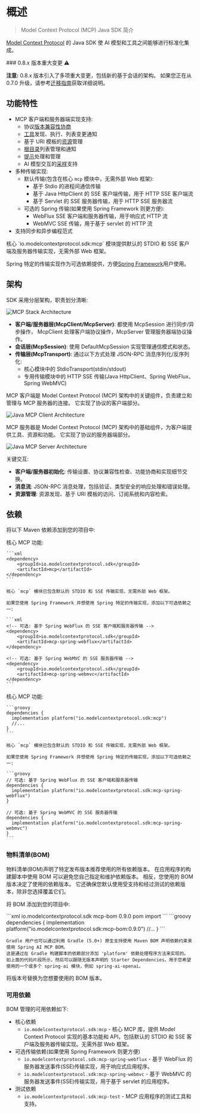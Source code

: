 # 概述

> Model Context Protocol (MCP) Java SDK 简介

[Model Context Protocol](https://modelcontextprotocol.org/docs/concepts/architecture) 的 Java SDK
使 AI 模型和工具之间能够进行标准化集成。

<Note>
  ### 0.8.x 版本重大变更 ⚠️

  **注意:** 0.8.x 版本引入了多项重大变更，包括新的基于会话的架构。
  如果您正在从 0.7.0 升级，请参考[迁移指南](https://github.com/modelcontextprotocol/java-sdk/blob/main/migration-0.8.0.md)获取详细说明。
</Note>

## 功能特性

* MCP 客户端和服务器端实现支持:
  * 协议[版本兼容性协商](/specification/2024-11-05/basic/lifecycle/#initialization)
  * [工具](/specification/2024-11-05/server/tools/)发现、执行、列表变更通知
  * 基于 URI 模板的[资源](/specification/2024-11-05/server/resources/)管理
  * [根目录](/specification/2024-11-05/client/roots/)列表管理和通知
  * [提示](/specification/2024-11-05/server/prompts/)处理和管理
  * AI 模型交互的[采样](/specification/2024-11-05/client/sampling/)支持
* 多种传输实现:
  * 默认传输(包含在核心 `mcp` 模块中，无需外部 Web 框架):
    * 基于 Stdio 的进程间通信传输
    * 基于 Java HttpClient 的 SSE 客户端传输，用于 HTTP SSE 客户端流
    * 基于 Servlet 的 SSE 服务器传输，用于 HTTP SSE 服务器流
  * 可选的 Spring 传输(如果使用 Spring Framework 则更方便):
    * WebFlux SSE 客户端和服务器传输，用于响应式 HTTP 流
    * WebMVC SSE 传输，用于基于 servlet 的 HTTP 流
* 支持同步和异步编程范式

<Tip>
  核心 `io.modelcontextprotocol.sdk:mcp` 模块提供默认的 STDIO 和 SSE 客户端及服务器传输实现，无需外部 Web 框架。

  Spring 特定的传输实现作为可选依赖提供，方便[Spring Framework](https://docs.spring.io/spring-ai/reference/api/mcp/mcp-client-boot-starter-docs.html)用户使用。
</Tip>

## 架构

SDK 采用分层架构，职责划分清晰:

![MCP Stack Architecture](https://mintlify.s3.us-west-1.amazonaws.com/mcp/images/java/mcp-stack.svg)

* **客户端/服务器层(McpClient/McpServer)**: 都使用 McpSession 进行同步/异步操作，
  McpClient 处理客户端协议操作，McpServer 管理服务器端协议操作。
* **会话层(McpSession)**: 使用 DefaultMcpSession 实现管理通信模式和状态。
* **传输层(McpTransport)**: 通过以下方式处理 JSON-RPC 消息序列化/反序列化:
  * 核心模块中的 StdioTransport(stdin/stdout)
  * 专用传输模块中的 HTTP SSE 传输(Java HttpClient、Spring WebFlux、Spring WebMVC)

MCP 客户端是 Model Context Protocol (MCP) 架构中的关键组件，负责建立和管理与 MCP 服务器的连接。
它实现了协议的客户端部分。

![Java MCP Client Architecture](https://mintlify.s3.us-west-1.amazonaws.com/mcp/images/java/java-mcp-client-architecture.jpg)

MCP 服务器是 Model Context Protocol (MCP) 架构中的基础组件，为客户端提供工具、资源和功能。
它实现了协议的服务器端部分。

![Java MCP Server Architecture](https://mintlify.s3.us-west-1.amazonaws.com/mcp/images/java/java-mcp-server-architecture.jpg)

关键交互:

* **客户端/服务器初始化**: 传输设置、协议兼容性检查、功能协商和实现细节交换。
* **消息流**: JSON-RPC 消息处理，包括验证、类型安全的响应处理和错误处理。
* **资源管理**: 资源发现、基于 URI 模板的访问、订阅系统和内容检索。

## 依赖

将以下 Maven 依赖添加到您的项目中:

<Tabs>
  <Tab title="Maven">
    核心 MCP 功能:

    ```xml
    <dependency>
        <groupId>io.modelcontextprotocol.sdk</groupId>
        <artifactId>mcp</artifactId>
    </dependency>
    ```

    核心 `mcp` 模块已包含默认的 STDIO 和 SSE 传输实现，无需外部 Web 框架。

    如果您使用 Spring Framework 并想使用 Spring 特定的传输实现，添加以下可选依赖之一:

    ```xml
    <!-- 可选: 基于 Spring WebFlux 的 SSE 客户端和服务器传输 -->
    <dependency>
        <groupId>io.modelcontextprotocol.sdk</groupId>
        <artifactId>mcp-spring-webflux</artifactId>
    </dependency>

    <!-- 可选: 基于 Spring WebMVC 的 SSE 服务器传输 -->
    <dependency>
        <groupId>io.modelcontextprotocol.sdk</groupId>
        <artifactId>mcp-spring-webmvc</artifactId>
    </dependency>
    ```
  </Tab>

  <Tab title="Gradle">
    核心 MCP 功能:

    ```groovy
    dependencies {
      implementation platform("io.modelcontextprotocol.sdk:mcp")
      //...
    }
    ```

    核心 `mcp` 模块已包含默认的 STDIO 和 SSE 传输实现，无需外部 Web 框架。

    如果您使用 Spring Framework 并想使用 Spring 特定的传输实现，添加以下可选依赖之一:

    ```groovy
    // 可选: 基于 Spring WebFlux 的 SSE 客户端和服务器传输
    dependencies {
      implementation platform("io.modelcontextprotocol.sdk:mcp-spring-webflux")
    }

    // 可选: 基于 Spring WebMVC 的 SSE 服务器传输
    dependencies {
      implementation platform("io.modelcontextprotocol.sdk:mcp-spring-webmvc")
    }
    ```
  </Tab>
</Tabs>

### 物料清单(BOM)

物料清单(BOM)声明了特定发布版本推荐使用的所有依赖版本。
在应用程序的构建脚本中使用 BOM 可以避免您自己指定和维护依赖版本。
相反，您使用的 BOM 版本决定了使用的依赖版本。
它还确保您默认使用受支持和经过测试的依赖版本，除非您选择覆盖它们。

将 BOM 添加到您的项目中:

<Tabs>
  <Tab title="Maven">
    ```xml
    <dependencyManagement>
        <dependencies>
            <dependency>
                <groupId>io.modelcontextprotocol.sdk</groupId>
                <artifactId>mcp-bom</artifactId>
                <version>0.9.0</version>
                <type>pom</type>
                <scope>import</scope>
            </dependency>
        </dependencies>
    </dependencyManagement>
    ```
  </Tab>

  <Tab title="Gradle">
    ```groovy
    dependencies {
      implementation platform("io.modelcontextprotocol.sdk:mcp-bom:0.9.0")
      //...
    }
    ```

    Gradle 用户也可以通过利用 Gradle (5.0+) 原生支持使用 Maven BOM 声明依赖约束来使用 Spring AI MCP BOM。
    这是通过在 Gradle 构建脚本的依赖部分添加 'platform' 依赖处理程序方法来实现的。
    如上面的代码片段所示，然后可以跟随无版本声明的 Starter Dependencies，用于您希望使用的一个或多个 spring-ai 模块，例如 spring-ai-openai。
  </Tab>
</Tabs>

将版本号替换为您想要使用的 BOM 版本。

### 可用依赖

BOM 管理的可用依赖如下:

* 核心依赖
  * `io.modelcontextprotocol.sdk:mcp` - 核心 MCP 库，提供 Model Context Protocol 实现的基本功能和 API，包括默认的 STDIO 和 SSE 客户端及服务器传输实现。无需外部 Web 框架。
* 可选传输依赖(如果使用 Spring Framework 则更方便)
  * `io.modelcontextprotocol.sdk:mcp-spring-webflux` - 基于 WebFlux 的服务器发送事件(SSE)传输实现，用于响应式应用程序。
  * `io.modelcontextprotocol.sdk:mcp-spring-webmvc` - 基于 WebMVC 的服务器发送事件(SSE)传输实现，用于基于 servlet 的应用程序。
* 测试依赖
  * `io.modelcontextprotocol.sdk:mcp-test` - MCP 应用程序的测试工具和支持。